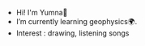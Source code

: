 - Hi! I'm Yumna👋
- I’m currently learning geophysics🌍.
- Interest : drawing, listening songs


<!---
yumnatsany/yumnatsany is a ✨ special ✨ repository because its `README.md` (this file) appears on your GitHub profile.
You can click the Preview link to take a look at your changes.
--->
